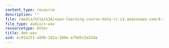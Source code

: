 ```yaml
---
content_type: resource
description: ''
file: /media/https%3A/open-learning-course-data-rc.s3.amazonaws.com/6-341-discrete-time-signal-processing-fall-2005/ec01a251a9983d1a280ee79d5c5a254a_deh.wav
file_type: audio/x-wav
resourcetype: Other
title: deh.wav
uid: ec01a251-a998-3d1a-280e-e79d5c5a254a
---
```

